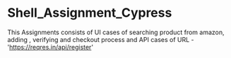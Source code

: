 # Shell_Assignment_Cypress

This Assignments consists of UI cases of searching product from amazon, adding , verifying and checkout process
and API cases of URL - 'https://reqres.in/api/register'
